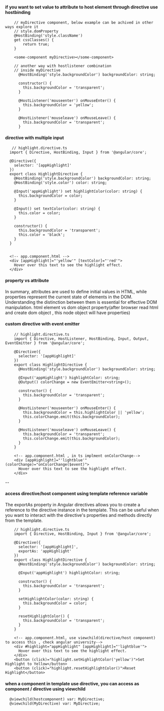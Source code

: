 
#### if you want to set value to attribute to host element through directive use hostbinding

        // myDirective component, below example can be achived in other ways explore it
        // style.domProperty
        @HostBinding('style.className')
        get cssClasses() {
        	return true;
        }
        
        <some-component myDirective></some-component>
        
        // another way with hostlistener combination
        // inside myDirective
          @HostBinding('style.backgroundColor') backgroundColor: string;
        
          constructor() {
            this.backgroundColor = 'transparent';
          }
        
          @HostListener('mouseenter') onMouseEnter() {
            this.backgroundColor = 'yellow';
          }
        
          @HostListener('mouseleave') onMouseLeave() {
            this.backgroundColor = 'transparent';
          }
          
 
 
 #### directive with multiple input
       
       // highlight.directive.ts
      import { Directive, HostBinding, Input } from '@angular/core';
      
      @Directive({
        selector: '[appHighlight]'
      })
      export class HighlightDirective {
        @HostBinding('style.backgroundColor') backgroundColor: string;
        @HostBinding('style.color') color: string;
      
        @Input('appHighlight') set highlightColor(color: string) {
          this.backgroundColor = color;
        }
      
        @Input() set textColor(color: string) {
          this.color = color;
        }
      
        constructor() {
          this.backgroundColor = 'transparent';
          this.color = 'black';
        }
      }

      
      <!-- app.component.html -->
      <div [appHighlight]="'yellow'" [textColor]="'red'">
        Hover over this text to see the highlight effect.
      </div>



#### property vs attribute 

In summary, attributes are used to define initial values in HTML, while properties represent the current state of elements in the DOM. Understanding the distinction between them is essential for effective DOM manipulation.
html element vs dom object property(after browser read html and create dom object , this node object will have properties)


####  custom directive with event emitter

        // highlight.directive.ts
        import { Directive, HostListener, HostBinding, Input, Output, EventEmitter } from '@angular/core';
        
        @Directive({
          selector: '[appHighlight]'
        })
        export class HighlightDirective {
          @HostBinding('style.backgroundColor') backgroundColor: string;
        
          @Input('appHighlight') highlightColor: string;
          @Output() colorChange = new EventEmitter<string>();
        
          constructor() {
            this.backgroundColor = 'transparent';
          }
        
          @HostListener('mouseenter') onMouseEnter() {
            this.backgroundColor = this.highlightColor || 'yellow';
            this.colorChange.emit(this.backgroundColor);
          }
        
          @HostListener('mouseleave') onMouseLeave() {
            this.backgroundColor = 'transparent';
            this.colorChange.emit(this.backgroundColor);
          }
        }
        
        <!-- app.component.html , in ts implment onColorChange-->
        <div [appHighlight]="'lightblue'" (colorChange)="onColorChange($event)">
          Hover over this text to see the highlight effect.
        </div>

--
#### access directive/host component using template reference variable

The exportAs property in Angular directives allows you to create a reference to the directive instance in the template. This can be useful when you want to interact with the directive's properties and methods directly from the template.

        // highlight.directive.ts
        import { Directive, HostBinding, Input } from '@angular/core';
        
        @Directive({
          selector: '[appHighlight]',
          exportAs: 'appHighlight'
        })
        export class HighlightDirective {
          @HostBinding('style.backgroundColor') backgroundColor: string;
        
          @Input('appHighlight') highlightColor: string;
        
          constructor() {
            this.backgroundColor = 'transparent';
          }
        
          setHighlightColor(color: string) {
            this.backgroundColor = color;
          }
        
          resetHighlightColor() {
            this.backgroundColor = 'transparent';
          }
        }
        
        <!-- app.component.html, use viewchild(directive/host component) to access this , check angular university-->
        <div #highlight="appHighlight" [appHighlight]="'lightblue'">
          Hover over this text to see the highlight effect.
        </div>
        <button (click)="highlight.setHighlightColor('yellow')">Set Highlight to Yellow</button>
        <button (click)="highlight.resetHighlightColor()">Reset Highlight</button>
        

#### when a component in template use directive, you can access as component / directive using viewchild
      
      @viewchild(hostcomponent) var: MyDirective;
      @viewchild(MyDirective) var: MyDirective;

